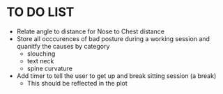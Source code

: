  # TO DO LIST

* Relate angle to distance for Nose to Chest distance
* Store all occcurences of bad posture during a working session and quanitfy the causes by category
  * slouching 
  * text neck 
  * spine curvature 
* Add timer to tell the user to get up and break sitting session (a break) 
  * This should be reflected in the plot 
